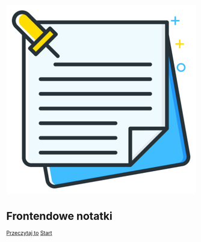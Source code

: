 <!-- markdownlint-disable MD041 -->

![logo](_media/notes.svg ':size=400x400')

# Frontendowe notatki

[Przeczytaj to](README.md)
[Start](podstawy.md)
